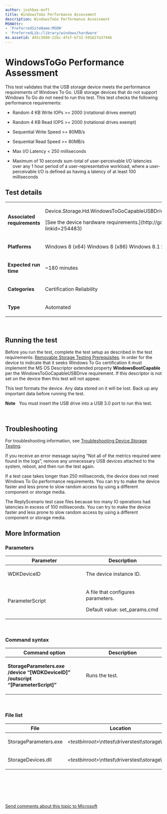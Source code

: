 ```yaml
---
author: joshbax-msft
title: WindowsToGo Performance Assessment
description: WindowsToGo Performance Assessment
MSHAttr:
- 'PreferredSiteName:MSDN'
- 'PreferredLib:/library/windows/hardware'
ms.assetid: d45c3689-22bc-4fef-b732-591627e3744b
---
```


# WindowsToGo Performance Assessment


This test validates that the USB storage device meets the performance requirements of Windows To Go. USB storage devices that do not support Windows To Go do not need to run this test. This test checks the following performance requirements:

-   Random 4 KB Write IOPs &gt;= 2000 (rotational drives exempt)

-   Random 4 KB Read IOPS &gt;= 2000 (rotational drives exempt)

-   Sequential Write Speed &gt;= 80MB/s

-   Sequential Read Speed &gt;= 80MB/s

-   Max I/O Latency &lt; 250 milliseconds

-   Maximum of 10 seconds sum-total of user-perceivable I/O latencies over any 1 hour period of a user-representative workload, where a user-perceivable I/O is defined as having a latency of at least 100 milliseconds

## Test details


<table>
<colgroup>
<col width="50%" />
<col width="50%" />
</colgroup>
<tbody>
<tr class="odd">
<td><p><strong>Associated requirements</strong></p></td>
<td><p>Device.Storage.Hd.WindowsToGoCapableUSBDrive.WindowsToGoCapableUSBDrive</p>
<p>[See the device hardware requirements.](http://go.microsoft.com/fwlink/p/?linkid=254483)</p></td>
</tr>
<tr class="even">
<td><p><strong>Platforms</strong></p></td>
<td><p>Windows 8 (x64) Windows 8 (x86) Windows 8.1 x64 Windows 8.1 x86</p></td>
</tr>
<tr class="odd">
<td><p><strong>Expected run time</strong></p></td>
<td><p>~180 minutes</p></td>
</tr>
<tr class="even">
<td><p><strong>Categories</strong></p></td>
<td><p>Certification Reliability</p></td>
</tr>
<tr class="odd">
<td><p><strong>Type</strong></p></td>
<td><p>Automated</p></td>
</tr>
</tbody>
</table>

 

## Running the test


Before you run the test, complete the test setup as described in the test requirements: [Removable Storage Testing Prerequisites](removable-storage-testing-prerequisites.md). In order for the device to indicate that it seeks Windows To Go certification it must implement the MS OS Descriptor extended property **WindowsBootCapable** per the WindowsToGoCapableUSBDrive requirement. If this descriptor is not set on the device then this test will not appear.

This test formats the device. Any data stored on it will be lost. Back up any important data before running the test.

**Note**  
You must insert the USB drive into a USB 3.0 port to run this test.

 

## Troubleshooting


For troubleshooting information, see [Troubleshooting Device.Storage Testing](troubleshooting-devicestorage-testing.md).

If you receive an error message saying “Not all of the metrics required were found in the logs”, remove any unnecessary USB devices attached to the system, reboot, and then run the test again.

If a test case takes longer than 250 milliseconds, the device does not meet Windows To Go performance requirements. You can try to make the device faster and less prone to slow random access by using a different component or storage media.

The ReplyScenario test case files because too many IO operations had latencies in excess of 100 milliseconds. You can try to make the device faster and less prone to slow random access by using a different component or storage media.

## More Information


### Parameters

<table>
<colgroup>
<col width="50%" />
<col width="50%" />
</colgroup>
<thead>
<tr class="header">
<th>Parameter</th>
<th>Description</th>
</tr>
</thead>
<tbody>
<tr class="odd">
<td><p>WDKDeviceID</p></td>
<td><p>The device instance ID.</p></td>
</tr>
<tr class="even">
<td><p>ParameterScript</p></td>
<td><p>A file that configures parameters.</p>
<p>Default value: set_params.cmd</p></td>
</tr>
</tbody>
</table>

 

### Command syntax

<table>
<colgroup>
<col width="50%" />
<col width="50%" />
</colgroup>
<thead>
<tr class="header">
<th>Command option</th>
<th>Description</th>
</tr>
</thead>
<tbody>
<tr class="odd">
<td><p><strong>StorageParameters.exe /device “[WDKDeviceID]” /outscript “[ParameterScript]”</strong></p></td>
<td><p>Runs the test.</p></td>
</tr>
</tbody>
</table>

 

### File list

<table>
<colgroup>
<col width="50%" />
<col width="50%" />
</colgroup>
<thead>
<tr class="header">
<th>File</th>
<th>Location</th>
</tr>
</thead>
<tbody>
<tr class="odd">
<td><p>StorageParameters.exe</p></td>
<td><p><em>&lt;testbinroot&gt;</em>\nttest\driverstest\storage\wdk\</p></td>
</tr>
<tr class="even">
<td><p>StorageDevices.dll</p></td>
<td><p><em>&lt;testbinroot&gt;</em>\nttest\driverstest\storage\wdk\</p></td>
</tr>
</tbody>
</table>

 

 

 

[Send comments about this topic to Microsoft](mailto:wsddocfb@microsoft.com?subject=Documentation%20feedback%20%5Bp_hck\p_hck%5D:%20WindowsToGo%20Performance%20Assessment%20%20RELEASE:%20%284/27/2016%29&body=%0A%0APRIVACY%20STATEMENT%0A%0AWe%20use%20your%20feedback%20to%20improve%20the%20documentation.%20We%20don't%20use%20your%20email%20address%20for%20any%20other%20purpose,%20and%20we'll%20remove%20your%20email%20address%20from%20our%20system%20after%20the%20issue%20that%20you're%20reporting%20is%20fixed.%20While%20we're%20working%20to%20fix%20this%20issue,%20we%20might%20send%20you%20an%20email%20message%20to%20ask%20for%20more%20info.%20Later,%20we%20might%20also%20send%20you%20an%20email%20message%20to%20let%20you%20know%20that%20we've%20addressed%20your%20feedback.%0A%0AFor%20more%20info%20about%20Microsoft's%20privacy%20policy,%20see%20http://privacy.microsoft.com/default.aspx. "Send comments about this topic to Microsoft")




